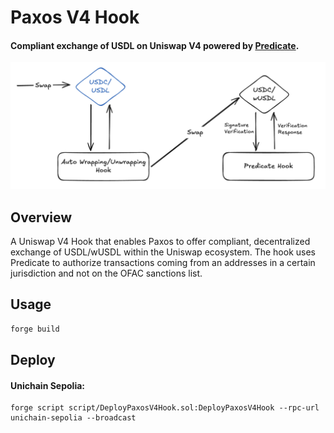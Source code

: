 # Paxos V4 Hook

#### Compliant exchange of USDL on Uniswap V4 powered by [Predicate](https://docs.predicate.io).

![Paxos V4 Hook](assets/PaxosV4Hook.png)

## Overview

A Uniswap V4 Hook that enables Paxos to offer compliant, decentralized exchange of USDL/wUSDL within the Uniswap ecosystem. The hook uses Predicate to authorize transactions coming from an addresses in a certain jurisdiction and not on the OFAC sanctions list.


## Usage

```bash
forge build
```

## Deploy

#### Unichain Sepolia:

```solidity
forge script script/DeployPaxosV4Hook.sol:DeployPaxosV4Hook --rpc-url unichain-sepolia --broadcast
```